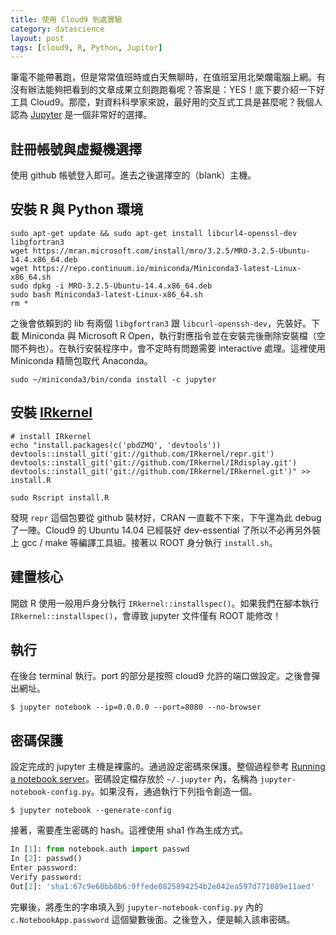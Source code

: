```yaml
---
title: 使用 Cloud9 到處實驗
category: datascience
layout: post
tags: [cloud9, R, Python, Jupitor]
---
```

筆電不能帶著跑，但是常常值班時或白天無聊時，在值班室用北榮爛電腦上網。有沒有辦法能夠把看到的文章成果立刻跑跑看呢？答案是：YES！底下要介紹一下好工具 Cloud9。那麼，對資料科學家來說，最好用的交互式工具是甚麼呢？我個人認為 [Jupyter]() 是一個非常好的選擇。

## 註冊帳號與虛擬機選擇
使用 github 帳號登入即可。進去之後選擇空的（blank）主機。

## 安裝 R 與 Python 環境
```shell
sudo apt-get update && sudo apt-get install libcurl4-openssl-dev libgfortran3
wget https://mran.microsoft.com/install/mro/3.2.5/MRO-3.2.5-Ubuntu-14.4.x86_64.deb
wget https://repo.continuum.io/miniconda/Miniconda3-latest-Linux-x86_64.sh
sudo dpkg -i MRO-3.2.5-Ubuntu-14.4.x86_64.deb
sudo bash Miniconda3-latest-Linux-x86_64.sh
rm *
```

之後會依賴到的 lib 有兩個 ``libgfortran3`` 跟 ``libcurl-openssh-dev``，先裝好。下載 Miniconda 與 Microsoft R Open，執行對應指令並在安裝完後刪除安裝檔（空間不夠也）。在執行安裝程序中，會不定時有問題需要 interactive 處理。這裡使用 Miniconda 精簡包取代 Anaconda。

```shell
sudo ~/miniconda3/bin/conda install -c jupyter
```

## 安裝 [IRkernel](https://github.com/IRkernel/IRkernel)
```shell
# install IRkernel
echo "install.packages(c('pbdZMQ', 'devtools'))
devtools::install_git('git://github.com/IRkernel/repr.git')
devtools::install_git('git://github.com/IRkernel/IRdisplay.git')
devtools::install_git('git://github.com/IRkernel/IRkernel.git')" >> install.R

sudo Rscript install.R
```

發現 ``repr`` 這個包要從 github 裝材好，CRAN 一直載不下來，下午還為此 debug 了一陣。Cloud9 的 Ubuntu 14.04 已經裝好 dev-essential 了所以不必再另外裝上 gcc / make 等編譯工具組。接著以 ROOT 身分執行 ``install.sh``。

## 建置核心
開啟 R 使用一般用戶身分執行 ``IRkernel::installspec()``。如果我們在腳本執行 ``IRkernel::installspec()``，會導致 jupyter 文件僅有 ROOT 能修改！

## 執行
在後台 terminal 執行。port 的部分是按照 cloud9 允許的端口做設定。之後會彈出網址。

```shell
$ jupyter notebook --ip=0.0.0.0 --port=8080 --no-browser
```

## 密碼保護
設定完成的 jupyter 主機是裸露的。通過設定密碼來保護。整個過程參考 [Running a notebook server](http://jupyter-notebook.readthedocs.io/en/latest/public_server.html)。密碼設定檔存放於 ``~/.jupyter`` 內，名稱為 ``jupyter-notebook-config.py``。如果沒有，通過執行下列指令創造一個。

```shell
$ jupyter notebook --generate-config
```
接著，需要產生密碼的 hash。這裡使用 sha1 作為生成方式。

```python
In [1]: from notebook.auth import passwd
In [2]: passwd()
Enter password:
Verify password:
Out[2]: 'sha1:67c9e60bb8b6:9ffede0825894254b2e042ea597d771089e11aed'
```
完畢後，將產生的字串填入到 ``jupyter-notebook-config.py`` 內的 ``c.NotebookApp.password`` 這個變數後面。之後登入，便是輸入該串密碼。
